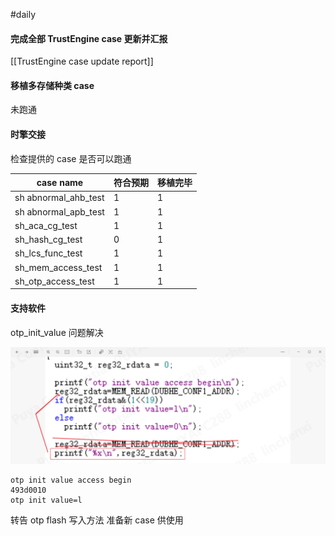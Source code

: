 #daily

#### 完成全部 TrustEngine case 更新并汇报

[[TrustEngine case update report]]

#### 移植多存储种类 case

未跑通

#### 时擎交接

检查提供的 case 是否可以跑通

| case name            | 符合预期 | 移植完毕 |
| -------------------- | -------- | -------- |
| sh abnormal_ahb_test | 1        | 1        |
| sh abnormal_apb_test | 1        | 1        |
| sh_aca_cg_test       | 1        | 1        |
| sh_hash_cg_test      | 0        | 1        |
| sh_lcs_func_test     | 1        | 1        |
| sh_mem_access_test   | 1        | 1        |
| sh_otp_access_test   | 1        | 1        |

#### 支持软件

otp_init_value 问题解决

![65b60e89e2f4717389d1990ae771ae08](https://raw.githubusercontent.com/lllincx/IMG/master/65b60e89e2f4717389d1990ae771ae08.png)
```
otp init value access begin
493d0010
otp init value=l
```
转告 otp flash 写入方法
准备新 case 供使用
